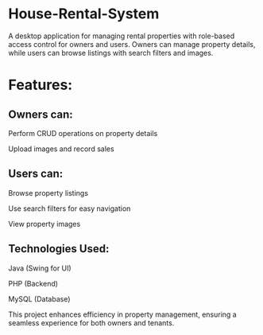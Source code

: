 # House-Rental-System
A desktop application for managing rental properties with role-based access control for owners and users. Owners can manage property details, while users can browse listings with search filters and images. 


# Features:
## Owners can:

Perform CRUD operations on property details

Upload images and record sales

## Users can:

Browse property listings

Use search filters for easy navigation

View property images

## Technologies Used:
Java (Swing for UI)

PHP (Backend)

MySQL (Database)



This project enhances efficiency in property management, ensuring a seamless experience for both owners and tenants. 
